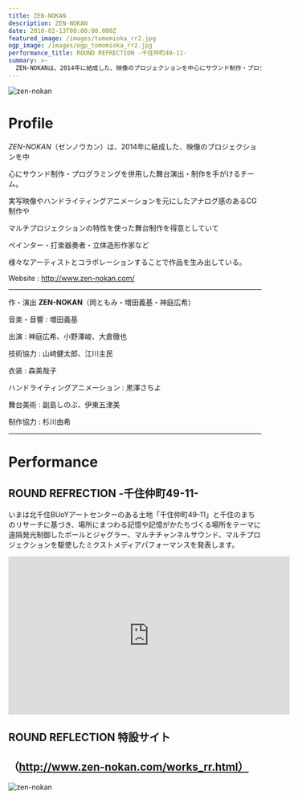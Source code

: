 ```yaml
---
title: ZEN-NOKAN
description: ZEN-NOKAN
date: 2018-02-13T00:00:00.000Z
featured_image: /images/tomomioka_rr2.jpg
ogp_image: /images/ogp_tomomioka_rr2.jpg
performance_title: ROUND REFRECTION -千住仲町49-11-
summary: >-
  ZEN-NOKANは、2014年に結成した、映像のプロジェクションを中心にサウンド制作・プログラミングを併用した舞台演出・制作を手がけるチームです。実写映像やハンドライティングアニメーションを元にしたアナログ感のあるCG制作やマルチプロジェクションの特性を使った舞台制作を得意としていてペインター・打楽器奏者・立体造形作家など様々なアーティストとコラボレーションすることで作品を生み出しています。
---
```

![zen-nokan](/images/tomomioka_rr5.jpg)

# Profile

_ZEN-NOKAN_（ゼンノウカン）は、2014年に結成した、映像のプロジェクションを中

心にサウンド制作・プログラミングを併用した舞台演出・制作を手がけるチーム。

実写映像やハンドライティングアニメーションを元にしたアナログ感のあるCG制作や

マルチプロジェクションの特性を使った舞台制作を得意としていて

ペインター・打楽器奏者・立体造形作家など

様々なアーティストとコラボレーションすることで作品を生み出している。

Website : http://www.zen-nokan.com/

- - -

作・演出 **ZEN-NOKAN**（岡ともみ・増田義基・神庭広希）

音楽・音響 : 増田義基

出演 : 神庭広希、小野澤峻、大倉徹也

技術協力 : 山﨑健太郎、江川主民

衣装 : 森美哉子

ハンドライティングアニメーション : 黒澤さちよ

舞台美術 : 副島しのぶ、伊東五津美

制作協力 : 杉川由希

- - -

# Performance

## ROUND REFRECTION -千住仲町49-11-

いまは北千住BUoYアートセンターのある土地「千住仲町49-11」と千住のまちのリサーチに基づき、場所にまつわる記憶や記憶がかたちづくる場所をテーマに遠隔発光制御したボールとジャグラー、マルチチャンネルサウンド、マルチプロジェクションを駆使したミクストメディアパフォーマンスを発表します。

<iframe width="560" height="315" src="https://www.youtube.com/embed/xGEhrWNK5Rc" frameborder="0" allow="autoplay; encrypted-media" allowfullscreen></iframe>



## ROUND REFLECTION 特設サイト

## （http://www.zen-nokan.com/works_rr.html）

![zen-nokan](/images/pillow_concat_h.jpg)
